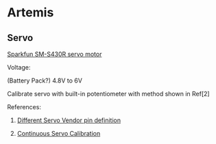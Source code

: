 # Artemis

## Servo

[Sparkfun SM-S430R servo motor](https://www.sparkfun.com/datasheets/Robotics/servo-360_e.pdf)

Voltage:

(Battery Pack?)
4.8V to 6V

Calibrate servo with built-in potentiometer with method shown in Ref[2]

References:

1. [Different Servo Vendor pin definition](http://www.fatlion.com/sailplanes/servos.html)

2. [Continuous Servo Calibration](https://www.youtube.com/watch?v=Zd6Es_Br7ys)
